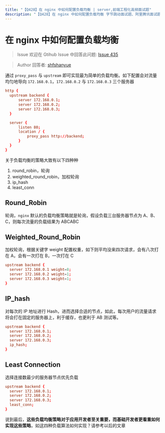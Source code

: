 ```yaml
---
title: "【Q428】在 nginx 中如何配置负载均衡 | server,前端工程化高频面试题"
description: "【Q428】在 nginx 中如何配置负载均衡 字节跳动面试题、阿里腾讯面试题、美团小米面试题。"
---
```


# 在 nginx 中如何配置负载均衡

> Issue
> 欢迎在 Gtihub Issue 中回答此问题: [Issue 435](https://github.com/shfshanyue/Daily-Question/issues/435)

> Author
> 回答者: [shfshanyue](https://github.com/shfshanyue)

通过 `proxy_pass` 与 `upstream` 即可实现最为简单的负载均衡。如下配置会对流量均匀地导向 `172.168.0.1`，`172.168.0.2` 与 `172.168.0.3` 三个服务器

```conf
http {
  upstream backend {
      server 172.168.0.1;
      server 172.168.0.2;
      server 172.168.0.3;
  }

  server {
      listen 80;
      location / {
          proxy_pass http://backend;
      }
  }
}
```

关于负载均衡的策略大致有以下四种种

1. round_robin，轮询
1. weighted_round_robin，加权轮询
1. ip_hash
1. least_conn

## Round_Robin

轮询，`nginx` 默认的负载均衡策略就是轮询，假设负载三台服务器节点为 A、B、C，则每次流量的负载结果为 ABCABC

## Weighted_Round_Robin

加权轮询，根据关键字 weight 配置权重，如下则平均没来四次请求，会有八次打在 A，会有一次打在 B，一次打在 C

```conf
upstream backend {
  server 172.168.0.1 weight=8;
  server 172.168.0.2 weight=1;
  server 172.168.0.3 weight=1;
}
```

## IP_hash

对每次的 IP 地址进行 Hash，进而选择合适的节点，如此，每次用户的流量请求将会打在固定的服务器上，利于缓存，也更利于 AB 测试等。

```conf
upstream backend {
  server 172.168.0.1;
  server 172.168.0.2;
  server 172.168.0.3;
  ip_hash;
}
```

## Least Connection

选择连接数最少的服务器节点优先负载

```conf
upstream backend {
  server 172.168.0.1;
  server 172.168.0.2;
  server 172.168.0.3;
  least_conn;
}
```

说到最后，**这些负载均衡策略对于应用开发者至关重要，而基础开发者更看重如何实现这些策略**，如这四种负载算法如何实现？请参考以后的文章
